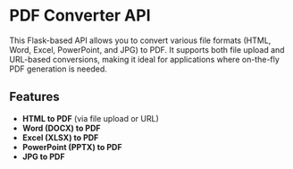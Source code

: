 # PDF Converter API

This Flask-based API allows you to convert various file formats (HTML, Word, Excel, PowerPoint, and JPG) to PDF. It supports both file upload and URL-based conversions, making it ideal for applications where on-the-fly PDF generation is needed.

## Features

- **HTML to PDF** (via file upload or URL)
- **Word (DOCX) to PDF**
- **Excel (XLSX) to PDF**
- **PowerPoint (PPTX) to PDF**
- **JPG to PDF**

